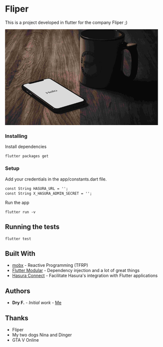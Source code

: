 # Fliper

This is a project developed in flutter for the company Fliper ;)

![](header.jpg)

### Installing

Install dependencies

```
flutter packages get
```

### Setup

Add your credentials in the app/constants.dart file.

```
const String HASURA_URL = '';
const String X_HASURA_ADMIN_SECRET = '';
```

Run the app

```
flutter run -v
```

## Running the tests

```
flutter test
```

## Built With

* [mobx](https://pub.dev/packages/mobx) - Reactive Programming (TFRP)
* [Flutter Modular](https://github.com/Flutterando/modular) - Dependency injection and a lot of great things
* [Hasura Connect](https://github.com/Flutterando/hasura_connect) - Facilitate Hasura's integration with Flutter applications

## Authors

* **Dry F.** - *Initial work* - [Me](https://www.linkedin.com/in/dreyfi)

## Thanks

* Fliper
* My two dogs Nina and Dinger
* GTA V Online

